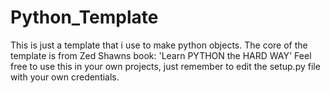 # Python_Template
This is just a template that i use to make python objects.
The core of the template is from Zed Shawns book: 'Learn PYTHON the HARD WAY'
Feel free to use this in your own projects, just remember to edit the setup.py file with your own credentials.

